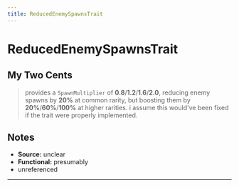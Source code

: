 ```yaml
---
title: ReducedEnemySpawnsTrait
---
```

<!-- end front matter -->
# ReducedEnemySpawnsTrait 

## My Two Cents
>provides a `SpawnMultiplier` of **0.8**/**1.2**/**1.6**/**2.0**, reducing enemy spawns by **20%** at common rarity, but boosting them by **20%**/**60%**/**100%** at higher rarities. i assume this would've been fixed if the trait were properly implemented.

## Notes
* **Source:** unclear
* **Functional:** presumably
* unreferenced

---